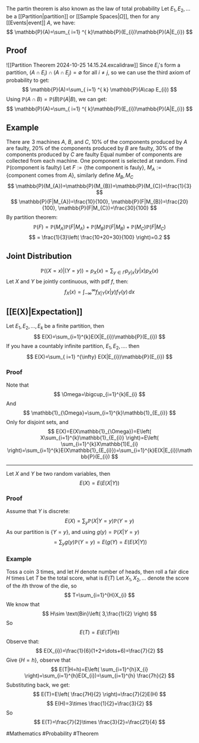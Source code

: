 The partin theorem is also known as the law of total probability
Let $E_{1},E_{2},\dots$ be a [[Partition|partition]] or [[Sample Spaces|$\Omega$]], then for any [[Events|event]] $A$, we have:
$$
\mathbb{P}(A)=\sum_{ i=1} ^{ k}\mathbb{P}(E_{i})\mathbb{P}(A|E_{i})  
$$
## Proof
![[Partition Theorem 2024-10-25 14.15.24.excalidraw]]
Since $E_{i}$'s form a partition, $(A\cap E_{i})\cap(A\cap E_{j})=\emptyset$ for all $i\neq j$, so we can use the third axiom of probability to get:
$$
\mathbb{P}(A)=\sum_{ i=1} ^{ k} \mathbb{P}(A\cap E_{i}) 
$$
Using $\mathbb{P}(A\cap B)=\mathbb{P}(B)\mathbb{P}(A|B)$, we can get:
$$
\mathbb{P}(A)=\sum_{ i=1} ^{ k}\mathbb{P}(E_{i})\mathbb{P}(A|E_{i})  
$$
## Example
There are $\hspace{0pt}3$ machines $A$, $B$, and $C$, $10\%$ of the components produced by $A$ are faulty, $20\%$ of the components produced by $B$ are faulty, $30\%$ of the components produced by $C$ are faulty
Equal number of components are collected from each machine. One pomponent is selected at random. Find $\mathbb{P}(\text{component is faulty})$
Let $F:=\{ \text{the component is fauly} \}$, $M_{A}:=\{ \text{component comes from }A \}$, similarly define $M_{B},M_{C}$
$$
\mathbb{P}(M_{A})=\mathbb{P}(M_{B})=\mathbb{P}(M_{C})=\frac{1}{3}
$$
$$
\mathbb{P}(F|M_{A})=\frac{10}{100}, \mathbb{P}(F|M_{B})=\frac{20}{100}, \mathbb{P}(F|M_{C})=\frac{30}{100}
$$
By partition theorem:
$$
\mathbb{P}(F)=\mathbb{P}(M_{A})\mathbb{P}(F|M_{A})+\mathbb{P}(M_{B})\mathbb{P}(F|M_{B})+\mathbb{P}(M_{C})\mathbb{P}(F|M_{C})
$$
$$
= \frac{1}{3}\left( \frac{10+20+30}{100} \right)=0.2
$$
## Joint Distribution
$$
\mathbb{P}((X=x)|(Y=y))=p_{X}(x)=\sum_{y\in \Gamma}p_{y|x}(y|x)p_{X}(x)
$$
Let $X$ and $Y$ be jointly continuous, with pdf $f$, then:
$$
f_{X}(x)=\int_{-\infty}^{\infty} f_{X|Y}(x|y)f_{Y}(y) \, dx 
$$
## [[E(X)|Expectation]]
Let $E_{1},E_{2},\dots,E_{k}$ be a finite partition, then
$$
E(X)=\sum_{i=1}^{k}E(X|E_{i})\mathbb{P}(E_{i})
$$
If you have a countably infinite partition, $E_{1},E_{2},\dots$. then
$$
E(X)=\sum_{ i=1} ^{\infty}  E(X|E_{i})\mathbb{P}(E_{i})
$$
### Proof
Note that
$$
\Omega=\bigcup_{i=1}^{k}E_{i}
$$
And 
$$
\mathbb{1}_{\Omega}=\sum_{i=1}^{k}\mathbb{1}_{E_{i}}
$$
Only for disjoint sets, and
$$
E(X)=E(X\mathbb{1}_{\Omega})=E\left( X\sum_{i=1}^{k}\mathbb{1}_{E_{i}} \right)=E\left( \sum_{i=1}^{k}X\mathbb{1}E_{i} \right)=\sum_{i=1}^{k}E(X\mathbb{1}_{E_{i}})=\sum_{i=1}^{k}E(X|E_{i})\mathbb{P}(E_{i})
$$
___
Let $X$ and $Y$ be two random variables, then
$$
E(X)=E(E(X|Y))
$$
### Proof
Assume that $Y$ is discrete:
$$
E(X)=\sum_{y}\mathbb{P}(X|Y=y)\mathbb{P}(Y=y)
$$
As our partition is $\{ Y=y \}$, and using $g(y)=\mathbb{P}(X|Y=y)$
$$
=\sum_{y}g(y)\mathbb{P}(Y=y)=E(g(Y)=E(E(X|Y))
$$
### Example
Toss a coin $\hspace{0pt}3$ times, and let $H$ denote number of heads, then roll a fair dice $H$ times
Let $T$ be the total score, what is $E(T)$
Let $X_{1},X_{2},\dots$ denote the score of the $i$th throw of the die, so
$$
T=\sum_{i=1}^{H}X_{i}
$$
We know that
$$
H\sim \text{Bin}\left( 3,\frac{1}{2} \right)
$$
So
$$
E(T)=E(E(T|H))
$$
Observe that:
$$
E(X_{i})=\frac{1}{6}(1+2+\dots+6)=\frac{7}{2}
$$
Give $\{ H=h \}$, observe that
$$
E(T|H=h)=E\left( \sum_{i=1}^{h}X_{i} \right)=\sum_{i=1}^{h}E(X_{i})=\sum_{i=1}^{h} \frac{7h}{2}
$$
Substituting back, we get:
$$
E(T)=E\left( \frac{7H}{2} \right)=\frac{7}{2}E(H)
$$
$$
 E(H)=3\times \frac{1}{2}=\frac{3}{2}
$$
So
$$
E(T)=\frac{7}{2}\times \frac{3}{2}=\frac{21}{4}
$$



#Mathematics #Probability #Theorem  